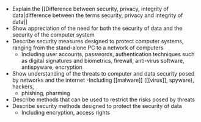 - Explain the [[Difference between security, privacy, integrity of data|difference between the terms security, privacy and integrity of data]]
- Show appreciation of the need for both the security
of data and the security of the computer system
- Describe security measures designed to protect
computer systems, ranging from the stand-alone PC to a network of computers
	- Including user accounts, passwords, authentication techniques such as digital signatures and biometrics, firewall, anti-virus software, antispyware, encryption
- Show understanding of the threats to computer and
data security posed by networks and the internet
	-Including [[malware]] ([[virus]], spyware), hackers,
	- phishing, pharming
- Describe methods that can be used to restrict the
risks posed by threats
- Describe security methods designed to protect the
security of data
	- Including encryption, access rights